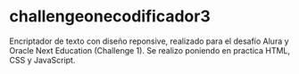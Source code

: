 # challengeonecodificador3
Encriptador de texto con diseño reponsive, realizado para el desafío Alura y Oracle Next Education (Challenge 1). Se realizo poniendo en practica HTML, CSS y JavaScript.
